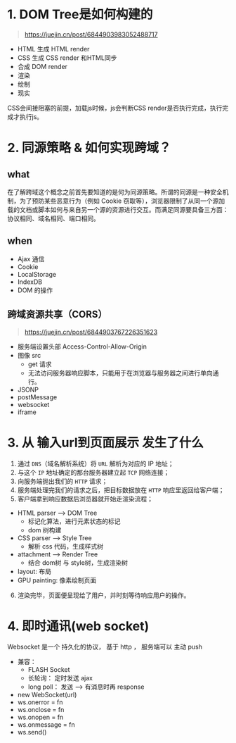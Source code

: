 # 1. DOM Tree是如何构建的
> https://juejin.cn/post/6844903983052488717

- HTML 生成 HTML render
- CSS 生成 CSS render 和HTML同步
- 合成 DOM render
- 渲染
- 绘制
- 现实

CSS会间接阻塞的前提，加载js时候，js会判断CSS render是否执行完成，执行完成才执行js。

# 2. 同源策略 & 如何实现跨域？
## what 
在了解跨域这个概念之前首先要知道的是何为同源策略。所谓的同源是一种安全机制，为了预防某些恶意行为（例如 Cookie 窃取等），浏览器限制了从同一个源加载的文档或脚本如何与来自另一个源的资源进行交互。而满足同源要具备三方面：协议相同、域名相同、端口相同。

## when
- Ajax 通信
- Cookie
- LocalStorage
- IndexDB
- DOM 的操作

## 跨域资源共享（CORS）
> https://juejin.cn/post/6844903767226351623
- 服务端设置头部 Access-Control-Allow-Origin
- 图像 src
  - get 请求
  - 无法访问服务器响应脚本，只能用于在浏览器与服务器之间进行单向通行。
- JSONP
- postMessage
- websocket
- iframe

# 3. 从 输入url到页面展示 发生了什么

1. 通过 `DNS`（域名解析系统）将 `URL` 解析为对应的 IP 地址；
2. 与这个 `IP` 地址确定的那台服务器建立起 `TCP` 网络连接；
3. 向服务端抛出我们的 `HTTP` 请求；
4. 服务端处理完我们的请求之后，把目标数据放在 `HTTP` 响应里返回给客户端；
5. 客户端拿到响应数据后浏览器就开始走渲染流程；
  - HTML parser --> DOM Tree
    - 标记化算法，进行元素状态的标记
    - dom 树构建
  - CSS parser --> Style Tree
    - 解析 css 代码，生成样式树
  - attachment --> Render Tree
    - 结合 dom树 与 style树，生成渲染树
  - layout: 布局
  - GPU painting: 像素绘制页面
6. 渲染完毕，页面便呈现给了用户，并时刻等待响应用户的操作。

# 4. 即时通讯(web socket)
Websocket 是一个 持久化的协议， 基于 http ， 服务端可以 主动 push

- 兼容：
  - FLASH Socket
  - 长轮询： 定时发送 ajax
  - long poll： 发送 --> 有消息时再 response
- new WebSocket(url)
- ws.onerror = fn
- ws.onclose = fn
- ws.onopen = fn
- ws.onmessage = fn
- ws.send()